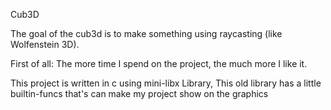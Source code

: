 Cub3D

The goal of the cub3d is to make something using raycasting (like Wolfenstein 3D).

First of all:
The more time I spend on the project, the much more I like it.

This project is written in c using mini-libx Library, This old library has a little builtin-funcs that's can make my project show on the graphics
